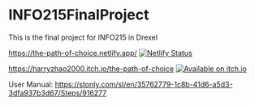 # INFO215FinalProject

This is the final project for INFO215 in Drexel

https://the-path-of-choice.netlify.app/  [![Netlify Status](https://api.netlify.com/api/v1/badges/aac6695e-a006-4958-a286-fe2be18d332c/deploy-status)](https://app.netlify.com/sites/the-path-of-choice/deploys)

https://harryzhao2000.itch.io/the-path-of-choice  [![Available on itch.io](https://img.shields.io/badge/itch.io-available-blue)](https://harryzhao2000.itch.io/the-path-of-choice)

User Manual: https://stonly.com/sl/en/35762779-1c8b-41d6-a5d3-3dfa937b3d67/Steps/916277

